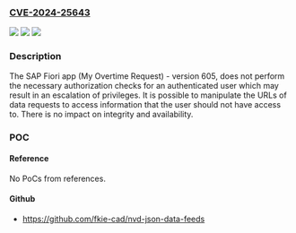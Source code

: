 ### [CVE-2024-25643](https://cve.mitre.org/cgi-bin/cvename.cgi?name=CVE-2024-25643)
![](https://img.shields.io/static/v1?label=Product&message=SAP%20Fiori%20app%20(My%20Overtime%20Requests)&color=blue)
![](https://img.shields.io/static/v1?label=Version&message=605%20&color=brightgreen)
![](https://img.shields.io/static/v1?label=Vulnerability&message=CWE-862%20Missing%20Authorization&color=brightgreen)

### Description

The SAP Fiori app (My Overtime Request) - version 605, does not perform the necessary authorization checks for an authenticated user which may result in an escalation of privileges. It is possible to manipulate the URLs of data requests to access information that the user should not have access to. There is no impact on integrity and availability.

### POC

#### Reference
No PoCs from references.

#### Github
- https://github.com/fkie-cad/nvd-json-data-feeds

